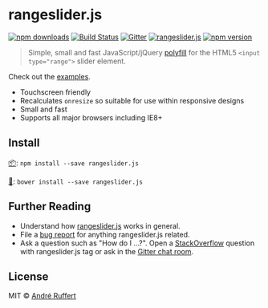 # rangeslider.js 

[![npm downloads](https://img.shields.io/npm/dt/rangeslider.js.svg)](https://www.npmjs.com/package/rangeslider.js) [![Build Status](https://travis-ci.org/andreruffert/rangeslider.js.svg?branch=develop)](https://travis-ci.org/andreruffert/rangeslider.js) [![Gitter](https://badges.gitter.im/Join%20Chat.svg)](https://gitter.im/andreruffert/rangeslider.js)
[![rangeslider.js](http://img.shields.io/badge/rangeslider-.js-00ff00.svg)](http://andreruffert.github.io/rangeslider.js/) [![npm version](https://img.shields.io/npm/v/rangeslider.js.svg)](https://www.npmjs.com/package/rangeslider.js)

> Simple, small and fast JavaScript/jQuery [polyfill](https://remysharp.com/2010/10/08/what-is-a-polyfill) for the HTML5 `<input type="range">` slider element.

Check out the [examples](http://andreruffert.github.io/rangeslider.js/).

* Touchscreen friendly
* Recalculates `onresize` so suitable for use within responsive designs
* Small and fast
* Supports all major browsers including IE8+

## Install
[📦](https://www.npmjs.org/): ``npm install --save rangeslider.js``                                          

[🐧](http://bower.io/): ``bower install --save rangeslider.js``

## Further Reading
- Understand how [rangeslider.js](http://andreruffert.github.io/rangeslider.js/) works in general.
- File a [bug report](https://github.com/andreruffert/rangeslider.js/issues) for anything rangeslider.js related.
- Ask a question such as "How do I …?". Open a [StackOverflow](http://stackoverflow.com/search?q=rangeslider.js) question with rangeslider.js tag or ask in the [Gitter chat room](https://gitter.im/andreruffert/rangeslider.js).

## License
MIT © [André Ruffert](http://andreruffert.com)
